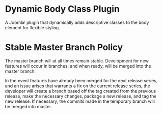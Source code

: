 Dynamic Body Class Plugin
====================
A Joomla! plugin that dynamically adds descriptive classes to the body element for flexible styling.

Stable Master Branch Policy
====================
The master branch will at all times remain stable. Development for new features will occur in branches, and when ready, will be merged into the master branch.

In the event features have already been merged for the next release series, and an issue arises that warrants a fix on the current release series, the developer will create a branch based off the tag created from the previous release, make the necessary changes, package a new release, and tag the new release. If necessary, the commits made in the temporary branch will be merged into master.
